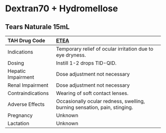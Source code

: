 # Dextran70 + Hydromellose

## Tears Naturale 15mL

| TAH Drug Code      | [**ETEA**](https://www.tahsda.org.tw/drugs/hissearch.php?drug_code=ETEA)   |
|:-------------------|:---------------------------------------------------------------------------|
| Indications        | Temporary relief of ocular irritation due to eye dryness.                  |
| Dosing             | Instill 1-2 drops TID-QID.                                                 |
| Hepatic Impairment | Dose adjustment not necessary                                              |
| Renal Impairment   | Dose adjustment not necessary                                              |
| Contraindications  | Wearing of soft contact lenses.                                            |
| Adverse Effects    | Occasionally ocular redness, swelling, burning sensation, pain, stinging.  |
| Pregnancy          | Unknown                                                                    |
| Lactation          | Unknown                                                                    |

